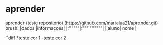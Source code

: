 # aprender
aprender
(teste repositorio) (https://github.com/marialua21/aprender.git)
brush:
|dados |informaçoes|
|:"""""|:"""'""""""|
| aluno| nome      |

``diff
*teste cor 1
 -teste cor 2
``````


